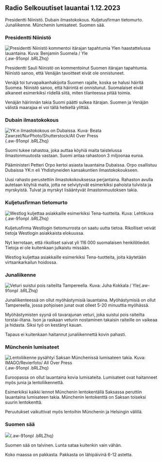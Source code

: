 ## Radio Selkouutiset lauantai 1.12.2023

Presidentti Niinistö. Dubain ilmastokokous. Kuljetusfirman tietomurto. Junaliikenne. Münchenin lumisateet. Suomen sää.

### Presidentti Niinistö

![Presidentti Niinistö kommentoi itärajan tapahtumia Ylen haastattelussa lauantaina. Kuva: Benjamin Suomela / Yle](https://images.cdn.yle.fi/image/upload/c_crop,h_3074,w_5465,x_9,y_416/ar_1.7777777777777777,c_fill,g_faces,h_675,w_1200/dpr_1.0/q_auto:eco/f_auto/fl_lossy/v1701505736/39-1209937656aea88e626a){.aw-91onpl .bRLZhq}

Presidentti Sauli Niinistö on kommentoinut Suomen itärajan tapahtumia. Niinistö sanoo, että Venäjän tavoitteet eivät ole onnistuneet.

Venäjä toi turvapaikanhakijoita Suomen rajalle, koska se halusi häiritä Suomea. Niinistö sanoo, että häirintä ei onnistunut. Suomalaiset eivät alkaneet esimerkiksi riidellä siitä, miten tilanteessa pitää toimia.

Venäjän häirinnän takia Suomi päätti sulkea itärajan. Suomen ja Venäjän välistä maarajaa ei voi tällä hetkellä ylittää.

### Dubain ilmastokokous

![YK:n ilmastokokous on Dubaissa. Kuva: Beata Zawrzel/NurPhoto/Shutterstock/All Over Press](https://images.cdn.yle.fi/image/upload/c_crop,h_4435,w_7900,x_0,y_660/ar_1.7777777777777777,c_fill,g_faces,h_675,w_1200/dpr_1.0/q_auto:eco/f_auto/fl_lossy/v1701448019/39-12098666569fa5e3fe34){.aw-91onpl .bRLZhq}

Suomi tukee rahastoa, joka auttaa köyhiä maita taistelussa ilmastonmuutosta vastaan. Suomi antaa rahastoon 3 miljoonaa euroa.

Pääministeri Petteri Orpo kertoi asiasta lauantaina Dubaissa. Orpo osallistuu Dubaissa YK:n eli Yhdistyneiden kansakuntien ilmastokokoukseen.

Uusi rahasto perustettiin ilmastokokouksessa perjantaina. Rahaston avulla autetaan köyhiä maita, jotta ne selviytyvät esimerkiksi pahoista tulvista ja myrskyistä. Tulvat ja myrskyt lisääntyvät ilmastonmuutoksen takia.

### Kuljetusfirman tietomurto

![Westlog kuljettaa asiakkaille esimerkiksi Tena-tuotteita. Kuva: Lehtikuva](https://images.cdn.yle.fi/image/upload/c_crop,h_2137,w_3799,x_0,y_60/ar_1.7777777777777777,c_fill,g_faces,h_675,w_1200/dpr_1.0/q_auto:eco/f_auto/fl_lossy/v1701481024/39-1209919656a89bdee7df){.aw-91onpl .bRLZhq}

Kuljetusfirma Westlogin tietomurrosta on saatu uutta tietoa. Rikolliset veivät tietoja Westlogin asiakkaista elokuussa.

Nyt kerrotaan, että rikolliset saivat yli 116 000 suomalaisen henkilötiedot. Tietoja ei ole kuitenkaan julkaistu missään.

Westlog kuljettaa asiakkaille esimerkiksi Tena-tuotteita, joita käytetään virtsankarkailun hoidossa.

### Junaliikenne

![Veturi suistui pois raiteilta Tampereella. Kuva: Juha Kokkala / Yle](https://images.cdn.yle.fi/image/upload/c_crop,h_2268,w_4032,x_0,y_168/ar_1.7777777777777777,c_fill,g_faces,h_675,w_1200/dpr_1.0/q_auto:eco/f_auto/fl_lossy/v1701420108/39-120943065699be745484){.aw-91onpl .bRLZhq}

Junaliikenteessä on ollut myöhästymisiä lauantaina. Myöhästymisiä on ollut Tampereella, jossa pohjoisen junat ovat olleet 5-20 minuuttia myöhässä.

Myöhästymisten syynä oli tavarajunan veturi, joka suistui pois raiteilta torstai-iltana. Ison ja raskaan veturin nostaminen takaisin raiteille on vaikeaa ja hidasta. Siksi työ on kestänyt kauan.

Tapaus ei kuitenkaan haitannut junaliikennettä kovin pahasti.

### Münchenin lumisateet

![Lentoliikenne pysähtyi Saksan Münchenissä lumisateen takia. Kuva: IMAGO/Revierfoto/ All Over Press](https://images.cdn.yle.fi/image/upload/c_crop,h_1847,w_3284,x_0,y_299/ar_1.7777777777777777,c_fill,g_faces,h_675,w_1200/dpr_1.0/q_auto:eco/f_auto/fl_lossy/v1701504486/39-1209927656ae54274d5d){.aw-91onpl .bRLZhq}

Euroopassa on ollut lauantaina kovia lumisateita. Lumisateet ovat haitanneet myös junia ja lentoliikennettä.

Esimerkiksi kaikki lennot Münchenin lentokentällä Saksassa peruttiin lauantaina lumisateen takia. Münchenin lentokenttä on Saksan toiseksi suurin lentokenttä.

Peruutukset vaikuttivat myös lentoihin Münchenin ja Helsingin välillä.

### Suomen sää

![](https://images.cdn.yle.fi/image/upload/c_crop,h_1080,w_1919,x_0,y_0/ar_1.7777777777777777,c_fill,g_faces,h_675,w_1200/dpr_1.0/q_auto:eco/f_auto/fl_lossy/v1701534016/39-1209996656b59259acb6){.aw-91onpl .bRLZhq}

Suomen sää on talvinen. Lunta sataa kuitenkin vain vähän.

Koko maassa on pakkasta. Pakkasta on lähipäivinä 6-12 astetta.

